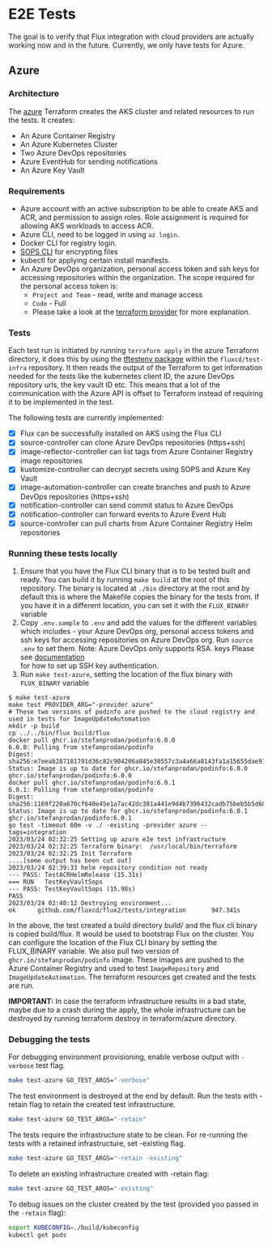 # E2E Tests

The goal is to verify that Flux integration with cloud providers are actually working now and in the future.
Currently, we only have tests for Azure.

## Azure

### Architecture

The [azure](./terraform/azure) Terraform creates the AKS cluster and related resources to run the tests. It creates:
- An Azure Container Registry
- An Azure Kubernetes Cluster
- Two Azure DevOps repositories
- Azure EventHub for sending notifications
- An Azure Key Vault

### Requirements

- Azure account with an active subscription to be able to create AKS and ACR, and permission to assign roles. Role assignment is required for allowing AKS workloads to access ACR.
- Azure CLI, need to be logged in using `az login`.
- Docker CLI for registry login.
- [SOPS CLI](https://github.com/mozilla/sops) for encrypting files
- kubectl for applying certain install manifests.
- An Azure DevOps organization, personal access token and ssh keys for accessing repositories within the organization. The scope required for the personal access token is:
  - `Project and Team` - read, write and manage access
  - `Code` - Full
  - Please take a look at the [terraform provider](https://registry.terraform.io/providers/microsoft/azuredevops/latest/docs/guides/authenticating_using_the_personal_access_token#create-a-personal-access-token)
    for more explanation.

### Tests

Each test run is initiated by running `terraform apply` in the azure Terraform directory, it does this by using the [tftestenv package](https://github.com/fluxcd/test-infra/blob/main/tftestenv/testenv.go) within the `fluxcd/test-infra` repository.
It then reads the output of the Terraform to get information needed for the tests like the kubernetes client ID, the azure DevOps repository urls, the key vault ID etc. This means that a lot of the communication with the Azure API is offset to
Terraform instead of requiring it to be implemented in the test.

The following tests are currently implemented:

- [x] Flux can be successfully installed on AKS using the Flux CLI
- [x] source-controller can clone Azure DevOps repositories (https+ssh)
- [x] image-reflector-controller can list tags from Azure Container Registry image repositories
- [x] kustomize-controller can decrypt secrets using SOPS and Azure Key Vault
- [x] image-automation-controller can create branches and push to Azure DevOps repositories (https+ssh)
- [x] notification-controller can send commit status to Azure DevOps
- [x] notification-controller can forward events to Azure Event Hub
- [x] source-controller can pull charts from Azure Container Registry Helm repositories

### Running these tests locally

1. Ensure that you have the Flux CLI binary that is to be tested built and ready. You can build it by running
`make build` at the root of this repository. The binary is located at `./bin` directory at the root and by default
this is where the Makefile copies the binary for the tests from. If you have it in a different location, you can set it
with the `FLUX_BINARY` variable
2. Copy `.env.sample` to `.env` and add the values for the different variables which includes - your Azure DevOps org, 
personal access tokens and ssh keys for accessing repositories on Azure DevOps org. Run  `source .env` to set them.
Note: Azure DevOps only supports RSA. keys Please see 
[documentation](https://learn.microsoft.com/en-us/azure/devops/repos/git/use-ssh-keys-to-authenticate?view=azure-devops#set-up-ssh-key-authentication) \
for how to set up SSH key authentication.
3. Run `make test-azure`, setting the location of the flux binary with `FLUX_BINARY` variable

```console
$ make test-azure
make test PROVIDER_ARG="-provider azure"
# These two versions of podinfo are pushed to the cloud registry and used in tests for ImageUpdateAutomation
mkdir -p build
cp ../../bin/flux build/flux
docker pull ghcr.io/stefanprodan/podinfo:6.0.0
6.0.0: Pulling from stefanprodan/podinfo
Digest: sha256:e7eeab287181791d36c82c904206a845e30557c3a4a66a8143fa1a15655dae97
Status: Image is up to date for ghcr.io/stefanprodan/podinfo:6.0.0
ghcr.io/stefanprodan/podinfo:6.0.0
docker pull ghcr.io/stefanprodan/podinfo:6.0.1
6.0.1: Pulling from stefanprodan/podinfo
Digest: sha256:1169f220a670cf640e45e1a7ac42dc381a441e9d4b7396432cadb75beb5b5d68
Status: Image is up to date for ghcr.io/stefanprodan/podinfo:6.0.1
ghcr.io/stefanprodan/podinfo:6.0.1
go test -timeout 60m -v ./ -existing -provider azure --tags=integration
2023/03/24 02:32:25 Setting up azure e2e test infrastructure
2023/03/24 02:32:25 Terraform binary:  /usr/local/bin/terraform
2023/03/24 02:32:25 Init Terraform
....[some output has been cut out]
2023/03/24 02:39:33 helm repository condition not ready
--- PASS: TestACRHelmRelease (15.31s)
=== RUN   TestKeyVaultSops
--- PASS: TestKeyVaultSops (15.98s)
PASS
2023/03/24 02:40:12 Destroying environment...
ok      github.com/fluxcd/flux2/tests/integration       947.341s
```

In the above, the test created a build directory build/ and the flux cli binary is copied build/flux. It would be used
to bootstrap Flux on the cluster. You can configure the location of the Flux CLI binary by setting the FLUX_BINARY variable. 
We also pull two version of `ghcr.io/stefanprodan/podinfo` image. These images are pushed to the Azure Container Registry
and used to test `ImageRepository` and `ImageUpdateAutomation`. The terraform resources get created and the tests are run.


**IMPORTANT:** In case the terraform infrastructure results in a bad state, maybe due to a crash during the apply, 
the whole infrastructure can be destroyed by running terraform destroy in terraform/azure directory.


### Debugging the tests

For debugging environment provisioning, enable verbose output with `-verbose` test flag.

```sh
make test-azure GO_TEST_ARGS="-verbose"
```

The test environment is destroyed at the end by default. Run the tests with -retain flag to retain the created test infrastructure.

```sh
make test-azure GO_TEST_ARGS="-retain"
```
The tests require the infrastructure state to be clean. For re-running the tests with a retained infrastructure, set -existing flag.

```sh
make test-azure GO_TEST_ARGS="-retain -existing"
```

To delete an existing infrastructure created with -retain flag:

```sh
make test-azure GO_TEST_ARGS="-existing"
```

To debug issues on the cluster created by the test (provided you passed in the `-retain` flag):

```sh
export KUBECONFIG=./build/kubeconfig
kubectl get pods
```